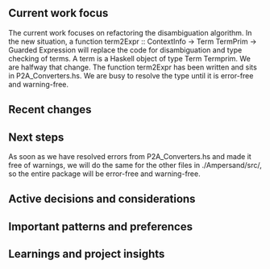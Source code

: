 ## Current work focus
The current work focuses on refactoring the disambiguation algorithm.
In the new situation, a function term2Expr :: ContextInfo -> Term TermPrim -> Guarded Expression will replace the code for disambiguation and type checking of terms. A term is a Haskell object of type Term Termprim.
We are halfway that change. The function term2Expr has been written and sits in P2A_Converters.hs. We are busy to resolve the type  until it is error-free and warning-free.
## Recent changes
## Next steps
As soon as we have resolved errors from P2A_Converters.hs and made it free of warnings, we will do the same for the other files in ./Ampersand/src/, so the entire package will be error-free and warning-free.
## Active decisions and considerations
## Important patterns and preferences
## Learnings and project insights
